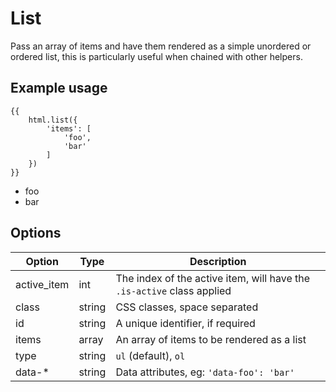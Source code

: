 # List

Pass an array of items and have them rendered as a simple unordered or ordered list, this is
particularly useful when chained with other helpers.

## Example usage

```twig
{{
	html.list({
		'items': [
			'foo',
			'bar'
		]
	})
}}
```

<ul>
    <li>foo</li>
    <li>bar</li>
</ul>

## Options

Option      | Type   | Description
----------- | ------ | ---------------------------------------------------------
active_item | int    | The index of the active item, will have the `.is-active` class applied
class       | string | CSS classes, space separated
id          | string | A unique identifier, if required
items       | array  | An array of items to be rendered as a list
type        | string | `ul` (default), `ol`
data-*      | string | Data attributes, eg: `'data-foo': 'bar'`
